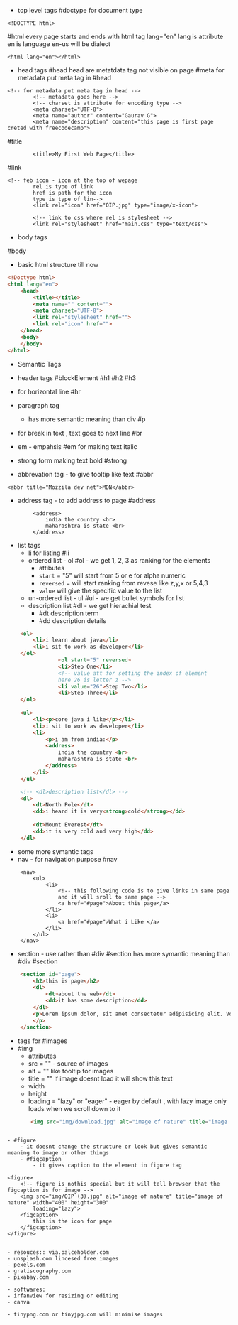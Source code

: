 - top level tags
#doctype 
	for document type
```
<!DOCTYPE html>
```

#html
	every page starts and ends with html tag
	lang="en" lang is attribute en is language en-us will be dialect
```
<html lang="en"></html>
```

- head tags
#head
	head are metatdata tag not visible on page
#meta
	for metadata put meta tag in #head 
```
<!-- for metadata put meta tag in head -->
        <!-- metadata goes here -->
        <!-- charset is attribute for encoding type -->
        <meta charset="UTF-8">
        <meta name="author" content="Gaurav G">
        <meta name="description" content="this page is first page creted with freecodecamp">
```

#title
```     <!-- title can not be seen on page -->
        <title>My First Web Page</title>
```

#link 
```
<!-- feb icon - icon at the top of wepage 
        rel is type of link
        href is path for the icon
        type is type of lin-->
        <link rel="icon" href="OIP.jpg" type="image/x-icon">

        <!-- link to css where rel is stylesheet -->
        <link rel="stylesheet" href="main.css" type="text/css">
```
- body tags

#body

- basic html structure till now
```html
<!Doctype html>
<html lang="en">
    <head>
        <title></title>
        <meta name="" content="">
        <meta charset="UTF-8">
        <link rel="stylesheet" href="">
        <link rel="icon" href="">
    </head>
    <body>  
    </body>
</html>
```

- Semantic Tags
- header tags
	#blockElement
#h1
	#h2
		#h3

- for horizontal line
#hr 
- paragraph tag 
	- has more semantic meaning than div
#p 
- for break in text , text goes to next line
#br 
- em - empahsis
#em for making text italic
- strong form making text bold
#strong
- abbrevation tag - to give tooltip like text
#abbr
```
<abbr title="Mozzila dev net">MDN</abbr>
```

- address tag - to add address to page
#address
```
        <address>
            india the country <br>
            maharashtra is state <br>
        </address>
```

- list tags
	- li for listing #li 
	- ordered list - ol #ol - we get 1, 2, 3 as ranking for the elements
		- attibutes
		- `start` = "5" will start from 5 or e for alpha numeric
		- `reversed` = will start ranking from revese like z,y,x or 5,4,3
		- `value` will give the specific value to the list
	- un-ordered list - ul #ul - we get bullet symbols for list
	- description list #dl - we get hierachial test
		- #dt description term 
		- #dd description details
```html
    <ol>
        <li>i learn about java</li>
        <li>i sit to work as developer</li>
    </ol>
                <ol start="5" reversed>
                <li>Step One</li>
                <!-- value att for setting the index of element
                here 26 is letter z -->
                <li value="26">Step Two</li>
                <li>Step Three</li>
    </ol>
    
    <ul>
        <li><p>core java i like</p></li>
        <li>i sit to work as developer</li>
        <li>
            <p>i am from india:</p>
            <address>
                india the country <br>
                maharashtra is state <br>
            </address>
        </li>
    </ul>

    <!-- <dl>description list</dl> -->
    <dl>
        <dt>North Pole</dt>
        <dd>i heard it is very<strong>cold</strong></dd>
        
        <dt>Mount Everest</dt>
        <dd>it is very cold and very high</dd>
    </dl>
```

- some more symantic tags
- nav - for navigation purpose
#nav
```
    <nav>
        <ul>
            <li>
                <!-- this following code is to give links in same page
                and it will sroll to same page -->
                <a href="#page">About this page</a>
            </li>
            <li>
                <a href="#page">What i Like </a>
            </li>
        </ul>
    </nav>
```

- section - use rather than #div #section  has more symantic meaning than #div
#section
```html
    <section id="page">
        <h2>this is page</h2>
        <dl>
            <dt>about the web</dt>
            <dd>it has some description</dd>
        </dl>
        <p>Lorem ipsum dolor, sit amet consectetur adipisicing elit. Voluptatem alias placeat, numquam architecto laboriosam consequatur nemo molestiae, laudantium 
        </p>
    </section>
```

- tags for #images
- #img 
	- attributes
	- src = "" - source of images
	- alt = "" like tooltip for images
	- title = "" if image doesnt load it will show this text
	- width
	- height
	- loading = "lazy" or "eager" - eager by default , with lazy image only loads when we scroll down to it
	```html
	    <img src="img/download.jpg" alt="image of nature" title="image of nature" width="400" height="300" loading="lazy">
```

- #figure 
	- it doesnt change the structure or look but gives semantic meaning to image or other things
	- #figcaption
		- it gives caption to the element in figure tag
```
    <figure>
        <!-- figure is nothis special but it will tell browser that the figcaption is for image -->
        <img src="img/OIP (3).jpg" alt="image of nature" title="image of nature" width="400" height="300"
            loading="lazy">
        <figcaption>
            this is the icon for page
        </figcaption>
    </figure>
```

- resouces:: via.palceholder.com
- unsplash.com lincesed free images
- pexels.com 
- gratiscography.com
- pixabay.com

- softwares:
- irfanview for resizing or editing
- canva

- tinypng.com or tinyjpg.com will minimise images